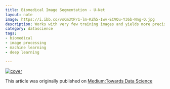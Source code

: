 ```yaml
---
title: Biomedical Image Segmentation - U-Net
layout: note
image: https://i.ibb.co/vsCm3tP/1-lm-KZh5-Iwv-ECVQu-Y36b-Nng-Q.jpg
description: Works with very few training images and yields more precise segmentation
category: datascience
tags:
- biomedical
- image processing
- machine learning
- deep learning

---
```


[![cover](https://i.ibb.co/vsCm3tP/1-lm-KZh5-Iwv-ECVQu-Y36b-Nng-Q.jpg)](https://towardsdatascience.com/biomedical-image-segmentation-u-net-a787741837fa)

This article was originally published on [Medium:Towards Data Science](https://towardsdatascience.com/biomedical-image-segmentation-u-net-a787741837fa)
